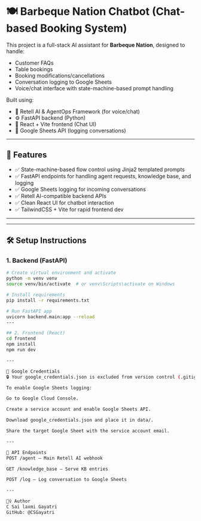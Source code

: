 # 🍽️ Barbeque Nation Chatbot (Chat-based Booking System)

This project is a full-stack AI assistant for **Barbeque Nation**, designed to handle:

- Customer FAQs
- Table bookings
- Booking modifications/cancellations
- Conversation logging to Google Sheets
- Voice/chat interface with state-machine-based prompt handling

Built using:
- 🧠 Retell AI & AgentOps Framework (for voice/chat)
- ⚙️ FastAPI backend (Python)
- 💬 React + Vite frontend (Chat UI)
- 📄 Google Sheets API (logging conversations)

---

## 🚀 Features

- ✅ State-machine-based flow control using Jinja2 templated prompts
- ✅ FastAPI endpoints for handling agent requests, knowledge base, and logging
- ✅ Google Sheets logging for incoming conversations
- ✅ Retell AI-compatible backend APIs
- ✅ Clean React UI for chatbot interaction
- ✅ TailwindCSS + Vite for rapid frontend dev

---


---

## 🛠️ Setup Instructions

### 1. Backend (FastAPI)

```bash
# Create virtual environment and activate
python -m venv venv
source venv/bin/activate  # or venv\Scripts\activate on Windows

# Install requirements
pip install -r requirements.txt

# Run FastAPI app
uvicorn backend.main:app --reload
---

## 2. Frontend (React)
cd frontend
npm install
npm run dev

---

🔐 Google Credentials
🔒 Your google_credentials.json is excluded from version control (.gitignore)

To enable Google Sheets logging:

Go to Google Cloud Console.

Create a service account and enable Google Sheets API.

Download google_credentials.json and place it in data/.

Share the target Google Sheet with the service account email.

---

📡 API Endpoints
POST /agent — Main Retell AI webhook

GET /knowledge_base — Serve KB entries

POST /log — Log conversation to Google Sheets

---

🙋‍♀️ Author
C Sai laxmi Gayatri
GitHub: @CSGayatri


